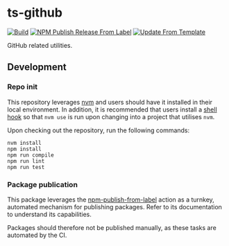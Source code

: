 # ts-github
[![Build](https://github.com/infrastructure-blocks/ts-github/actions/workflows/build.yml/badge.svg)](https://github.com/infrastructure-blocks/ts-github/actions/workflows/build.yml)
[![NPM Publish Release From Label](https://github.com/infrastructure-blocks/ts-github/actions/workflows/npm-publish-release-from-label.yml/badge.svg)](https://github.com/infrastructure-blocks/ts-github/actions/workflows/npm-publish-release-from-label.yml)
[![Update From Template](https://github.com/infrastructure-blocks/ts-github/actions/workflows/update-from-template.yml/badge.svg)](https://github.com/infrastructure-blocks/ts-github/actions/workflows/update-from-template.yml)

GitHub related utilities.

## Development

### Repo init

This repository leverages [nvm](https://github.com/nvm-sh/nvm) and users should have it installed in their local environment.
In addition, it is recommended that users install a [shell hook](https://github.com/nvm-sh/nvm#deeper-shell-integration)
so that `nvm use` is run upon changing into a project that utilises `nvm`.

Upon checking out the repository, run the following commands:
```shell
nvm install
npm install
npm run compile
npm run lint
npm run test
```

### Package publication

This package leverages the [npm-publish-from-label](https://github.com/infrastructure-blocks/npm-publish-from-label-action) action
as a turnkey, automated mechanism for publishing packages. Refer to its documentation to understand its capabilities.

Packages should therefore not be published manually, as these tasks are automated by the CI.
